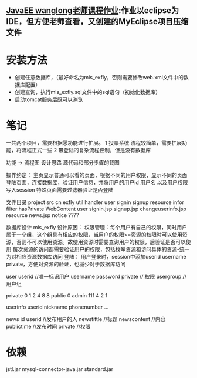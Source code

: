 ## [JavaEE wanglong老师课程作业](https://github.com/ExFly/ProjectGenerator/tree/javaeeGeneratorNormal):作业以eclipse为IDE，但方便老师查看，又创建的MyEclipse项目压缩文件

# 安装方法
* 创建任意数据库，（最好命名为mis_exfly，否则需要修改web.xml文件中的数据库配置）
* 创建查询，执行mis_exfly.sql文件中的sql语句（初始化数据库）
* 启动tomcat服务后既可以浏览

# 笔记

一共两个项目，需要根据愿功能进行扩展。
1 投票系统
	流程较简单，需要扩展功能，将流程正式一些
2 带登陆的复杂流程控制，但是没有数据库

功能 -> 流程图 设计思路
源代码和部分步骤的截图

操作约定：
主页显示普通可以看的页面，根据不同的用户权限，显示不同的页面
登陆页面，连接数据库，验证用户信息，并将用户的用户id 用户名 以及用户权限写入session
特殊页面需要过滤器验证是否登陆

文件目录
project
	src
		cn
			exfly
				util
				handler
					user
						signin
						signup
					resource
						infor
				filter
					hasPrivate
	WebContent
		user
			signin.jsp
			signup.jsp
			changeuserinfo.jsp
		resource
			news.jsp
		notice
			????

数据库设计 mis_exfly
	设计原因：
		权限管理：每个用户有自己的权限，同时用户属于一个组，这个组具有相应的权限，当用户的权限>=资源的权限时可以使用资源，否则不可以使用资源。故使用资源时需要查询用户的权限，后验证是否可以使用
		每次资源的访问都需要验证用户的权限，包括枚举资源和访问具体的资源-统一为对相应资源数据库访问
	登陆：
		用户登录时，session中添加userid username private，方便对资源的验证，也减少对于数据库访问

user
	userid		//唯一标识用户
	username
	password
	private 	// 权限
	usergroup	//用户组

private 0 1 2 4 8
8 public
0 admin
111 4 2 1

userinfo
	userid
	nickname
	phonenumber
	...

<!-- 
usergroup
	groupname
	groupprivate	//组权限 
-->

<!-- private 			//权限
	id
	resourceid
	privatetype		//777 111b own group public 读写执行 
-->

news
	id
	userid		//发布用户的人
	newstittle	//标题
	newscontent	//内容
	publictime	//发布时间
	private 	//权限

# 依赖
jstl.jar
mysql-connector-java.jar
standard.jar

